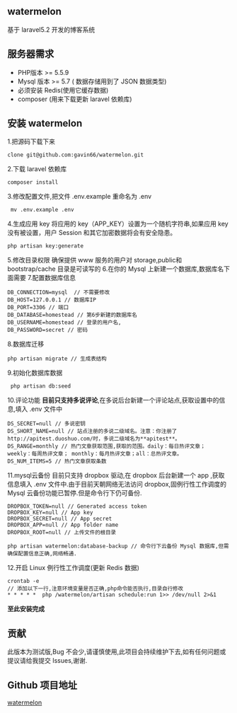 ## watermelon
基于 laravel5.2 开发的博客系统

## 服务器需求
* PHP版本 >= 5.5.9
* Mysql 版本 >= 5.7 ( 数据存储用到了 JSON 数据类型)
* 必须安装 Redis(使用它缓存数据)
* composer (用来下载更新 laravel 依赖库)

## 安装 watermelon
1.把源码下载下来
```Shell
clone git@github.com:gavin66/watermelon.git
```
2.下载 laravel 依赖库
```Shell
composer install
```
3.修改配置文件,把文件 .env.example 重命名为 .env
```Shell
 mv .env.example .env 
```

4.生成应用 key
将应用的 key（APP_KEY）设置为一个随机字符串,如果应用 key 没有被设置，用户 Session 和其它加密数据将会有安全隐患。
```Shell
php artisan key:generate
```
5.修改目录权限
确保提供 www 服务的用户对 storage,public和 bootstrap/cache 目录是可读写的
6.在你的 Mysql 上新建一个数据库,数据库名下面需要
7.配置数据库信息
```
DB_CONNECTION=mysql  // 不需要修改
DB_HOST=127.0.0.1 // 数据库IP
DB_PORT=3306 // 端口
DB_DATABASE=homestead // 第6步新建的数据库名 
DB_USERNAME=homestead // 登录的用户名,
DB_PASSWORD=secret // 密码
```
8.数据库迁移
```Shell
php artisan migrate // 生成表结构
```
9.初始化数据库数据
```Shell
 php artisan db:seed
 ```
 10.评论功能
 **目前只支持多说评论**,在多说后台新建一个评论站点,获取设置中的信息,填入 .env 文件中
 ```
DS_SECRET=null // 多说密钥
DS_SHORT_NAME=null // 站点注册的多说二级域名。注意：你注册了http://apitest.duoshuo.com/时，多说二级域名为**apitest**。
DS_RANGE=monthly // 热门文章获取范围,获取的范围。daily：每日热评文章； weekly：每周热评文章； monthly：每月热评文章；all：总热评文章。
DS_NUM_ITEMS=5 // 热门文章获取条数
 ```
 11.mysql云备份
 目前只支持 dropbox 驱动,在 dropbox 后台新建一个 app
 ,获取信息填入 .env 文件中.由于目前天朝网络无法访问 dropbox,固例行性工作调度的 Mysql 云备份功能已暂停.但是命令行下仍可备份.
 ```
DROPBOX_TOKEN=null // Generated access token
DROPBOX_KEY=null // App key
DROPBOX_SECRET=null // App secret
DROPBOX_APP=null // App folder name
DROPBOX_ROOT=null // 上传文件的根目录
```

```Shell 
php artisan watermelon:database-backup // 命令行下云备份 Mysql 数据库,但需确保配置信息正确,网络畅通.
```
12.开启 Linux 例行性工作调度(更新 Redis 数据)

```Shell
crontab -e 
// 添加以下一行,注意环境变量是否正确,php命令能否执行,目录自行修改
* * * * *  php /watermelon/artisan schedule:run 1>> /dev/null 2>&1
```
**至此安装完成**

## 贡献
此版本为测试版,Bug 不会少,请谨慎使用,此项目会持续维护下去,如有任何问题或提议请给我提交 Issues,谢谢.
 
## Github 项目地址
[watermelon](https://github.com/gavin66/watermelon) 

